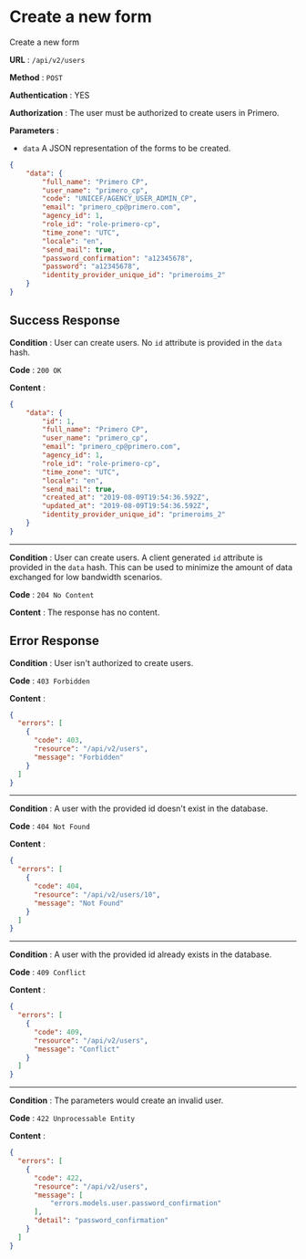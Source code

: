 # Create a new form

Create a new form

**URL** : `/api/v2/users`

**Method** : `POST`

**Authentication** : YES

**Authorization** : The user must be authorized to create users in Primero.

**Parameters** : 

* `data` A JSON representation of the forms to be created.
```json
{
    "data": {
        "full_name": "Primero CP",
        "user_name": "primero_cp",
        "code": "UNICEF/AGENCY_USER_ADMIN_CP",
        "email": "primero_cp@primero.com",
        "agency_id": 1,
        "role_id": "role-primero-cp",
        "time_zone": "UTC",
        "locale": "en",
        "send_mail": true,
        "password_confirmation": "a12345678",
        "password": "a12345678",
        "identity_provider_unique_id": "primeroims_2"
    }
}
```

## Success Response

**Condition** : User can create users. 
No `id` attribute is provided in the `data` hash.

**Code** : `200 OK`

**Content** :

```json
{
    "data": {
        "id": 1,
        "full_name": "Primero CP",
        "user_name": "primero_cp",
        "email": "primero_cp@primero.com",
        "agency_id": 1,
        "role_id": "role-primero-cp",
        "time_zone": "UTC",
        "locale": "en",
        "send_mail": true,
        "created_at": "2019-08-09T19:54:36.592Z",
        "updated_at": "2019-08-09T19:54:36.592Z",
        "identity_provider_unique_id": "primeroims_2"
    }
}
```

---

**Condition** : User can create users.
A client generated `id` attribute is provided in the `data` hash. 
This can be used to minimize the amount of data exchanged for low bandwidth scenarios.

**Code** : `204 No Content`

**Content** : The response has no content.

## Error Response

**Condition** : User isn't authorized to create users. 

**Code** : `403 Forbidden`

**Content** :

```json
{
  "errors": [
    {
      "code": 403,
      "resource": "/api/v2/users",
      "message": "Forbidden"
    }
  ]
}
```

---

**Condition** : A user with the provided id doesn't exist in the database.

**Code** : `404 Not Found`

**Content** :

```json
{
  "errors": [
    {
      "code": 404,
      "resource": "/api/v2/users/10",
      "message": "Not Found"
    }
  ]
}
```

---

**Condition** : A user with the provided id already exists in the database.

**Code** : `409 Conflict`

**Content** :

```json
{
  "errors": [
    {
      "code": 409,
      "resource": "/api/v2/users",
      "message": "Conflict"
    }
  ]
}
```

---

**Condition** : The parameters would create an invalid user.

**Code** : `422 Unprocessable Entity`

**Content** :

```json
{
  "errors": [
    {
      "code": 422,
      "resource": "/api/v2/users",
      "message": [
          "errors.models.user.password_confirmation"
      ],
      "detail": "password_confirmation"
    }
  ]
}
```

